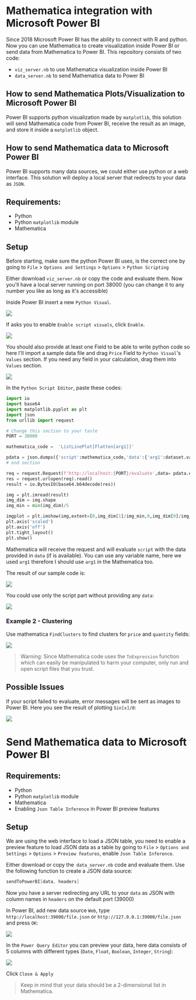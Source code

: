 # Mathematica integration with Microsoft Power BI
Since 2018 Microsoft Power BI has the ability to connect with R and python. Now you can use Mathematica to create visualization inside Power BI or send data from Mathematica to Power BI. This repository consists of two code:
- `viz_server.nb` to use Mathematica visualization inside Power BI
- `data_server.nb` to send Mathematica data to Power BI


## How to send Mathematica Plots/Visualization to Microsoft Power BI
Power BI supports python visualization made by `matplotlib`, this solution will send Mathematica code from Power BI, receive the result as an image, and store it inside a `matplotlib` object.

## How to send Mathematica data to Microsoft Power BI
Power BI supports many data sources, we could either use python or a web interface. This solution will deploy a local server that redirects to your data as `JSON`.

## Requirements:
- Python
- Python `matplotlib` module
- Mathematica

## Setup
Before starting, make sure the python Power BI uses, is the correct one by going to `File` > `Options and Settings` > `Options` > `Python Scripting`

Either download `viz_server.nb` or copy the code and evaluate them. Now you'll have a local server running on port 38000 (you can change it to any number you like as long as it's accessible)

Inside Power BI insert a new `Python Visual`.

![](https://i.imgur.com/k688zFk.png)

If asks you to enable `Enable script visuals`, click `Enable`.

![](https://i.imgur.com/8pDQpKU.png)

You should also provide at least one Field to be able to write python code so here I'll import a sample data file and drag `Price` Field to `Python Visual`'s `Values` section. If you need any field in your calculation, drag them into `Values` section.

![](https://i.imgur.com/L6YbMd7.png)

In the `Python Script Editor`, paste these codes:
```python
import io
import base64
import matplotlib.pyplot as plt
import json
from urllib import request

# Change this section to your taste
PORT = 38000

mathematica_code =  'ListLinePlot[Flatten[arg1]]'

pdata = json.dumps({'script':mathematica_code,'data':{'arg1':dataset.values.tolist()}})
# end section

req = request.Request(f'http://localhost:{PORT}/evaluate',data= pdata.encode('utf-8'),method='POST')
res = request.urlopen(req).read()
result = io.BytesIO(base64.b64decode(res))

img = plt.imread(result)
img_dim = img.shape
img_min = min(img_dim)/5

imgplot = plt.imshow(img,extent=[0,img_dim[1]/img_min,0,img_dim[0]/img_min])
plt.axis('scaled')
plt.axis('off')
plt.tight_layout()
plt.show()
```
Mathematica will receive the request and will evaluate `script` with the data provided in `data` (if is available). You can use any variable name, here we used `arg1` therefore I should use `arg1` in the Mathematica too.

The result of our sample code is:

![](https://i.imgur.com/Pf4oIrI.png)

You could use only the script part without providing any `data`:

![](https://i.imgur.com/Q4S9J0P.png)

### Example 2 - Clustering
Use mathematica `FindClusters` to find clusters for `price` and `quantity` fields:

![](https://i.imgur.com/IEdd2hq.png)

> Warning: Since Mathematica code uses the `ToExpression` function which can easily be manipulated to harm your computer, only run and open script files that you trust.


## Possible Issues
If your script failed to evaluate, error messages will be sent as images to Power BI. Here you see the result of plotting `Sin[x]/0`:

![](https://i.imgur.com/5A84u5J.png)


# Send Mathematica data to Microsoft Power BI


## Requirements:
- Python
- Python `matplotlib` module
- Mathematica
- Enabling `Json Table Inference` in Power BI preview features

## Setup
We are using the web interface to load a JSON table, you need to enable a preview feature to load JSON data as a table by going to `File` > `Options and Settings` > `Options` > `Preview features`, enable `Json Table Inference`.

Either download or copy the` data_server.nb` code and evaluate them. Use the following function to create a JSON data source:
```mathematica
sendToPowerBI[data, headers]
```
Now you have a server redirecting any URL to your `data` as JSON with column names in `headers` on the default port (39000)

In Power BI, add new data source `Web`, type `http://localhost:39000/file.json` or `http://127.0.0.1:39000/file.json` and press `OK`:

![](https://i.imgur.com/vFGIAfI.png)

In the `Power Query Editor` you can preview your data, here data consists of 5 columns with different types (`Date`, `Float`, `Boolean`, `Integer`, `String`):

![](https://i.imgur.com/3RlyOb2.png)

Click `Close & Apply`

> Keep in mind that your data should be a 2-dimensional list in Mathematica.
